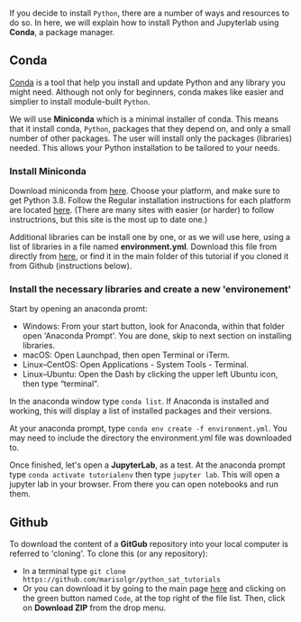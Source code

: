 If you decide to install `Python`, there are a number of ways and resources to do so. In here, we will explain how to install Python and Jupyterlab using __Conda__, a package manager.

## Conda
[Conda](https://docs.conda.io/en/latest/) is a tool that help you install and update Python and any library you might need. Although not only for beginners, conda makes like easier and simplier to install module-built `Python`.

We will use __Miniconda__ which is a minimal installer of conda. This means that it install conda, `Python`, packages that they depend on, and only a small number of other packages. The user will install only the packages (libraries) needed. This allows your Python installation to be tailored to your needs. 


### Install Miniconda
Download miniconda from [here](https://docs.conda.io/en/latest/miniconda.html). Choose your platform, and make sure to get Python 3.8. Follow the Regular installation instructions for each platform are located [here](https://conda.io/projects/conda/en/latest/user-guide/install/index.html#regular-installation). (There are many sites with easier (or harder) to follow instructrions, but this site is the most up to date one.)

Additional libraries can be install one by one, or as we will use here, using a list of libraries in a file named __environment.yml__. Download this file from directly from [here](https://github.com/marisolgr/python_sat_tutorials/blob/main/environment.yml), or find it in the main folder of this tutorial if you cloned it from Github (instructions below). 

### Install the necessary libraries and create a new 'environement'

Start by opening an anaconda promt:
- Windows: From your start button, look for Anaconda, within that folder open 'Anaconda Prompt'. You are done, skip to next section on installing libraries.
- macOS: Open Launchpad, then open Terminal or iTerm.
- Linux–CentOS: Open Applications - System Tools - Terminal.
- Linux–Ubuntu: Open the Dash by clicking the upper left Ubuntu icon, then type “terminal”.

In the anaconda window type `conda list`. If Anaconda is installed and working, this will display a list of installed packages and their versions.

At your anaconda prompt, type `conda env create -f environment.yml`. You may need to include the directory the environment.yml file was downloaded to.

Once finished, let's open a __JupyterLab__, as a test. At the anaconda prompt type `conda activate tutorialenv` then type `jupyter lab`. This will open a jupyter lab in your browser. From there you can open notebooks and run them. 

## Github

To download the content of a __GitGub__ repository into your local computer is referred to 'cloning'. To clone this (or any repository):

- In a terminal type `git clone https://github.com/marisolgr/python_sat_tutorials`
- Or you can download it by going to the main page [here](https://github.com/marisolgr/python_sat_tutorials) and clicking on the green button named `Code`, at the top right of the file list. Then, click on __Download ZIP__ from the drop menu. 